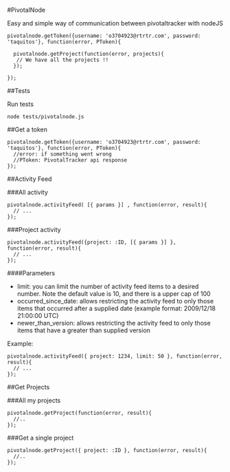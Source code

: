#PivotalNode

Easy and simple way of communication between pivotaltracker with nodeJS

    pivotalnode.getToken({username: 'o3704923@rtrtr.com', password: 'taquitos'}, function(error, PToken){

      pivotalnode.getProject(function(error, projects){
       // We have all the projects !!
      });

    });


##Tests

Run tests

    node tests/pivotalnode.js

##Get a token

    pivotalnode.getToken({username: 'o3704923@rtrtr.com', password: 'taquitos'}, function(error, PToken){
      //error: if something went wrong
      //PToken: PivotalTracker api response
    });

##Activity Feed

###All activity

    pivotalnode.activityFeed( [{ params }] , function(error, result){
      // ...
    });

###Project activity

    pivotalnode.activityFeed({project: :ID, [{ params }] }, function(error, result){
      // ...
    });

####Parameters 

- limit: you can limit the number of activity feed items to a desired number. Note the default value is 10, and there is a upper cap of 100
- occurred_since_date: allows restricting the activity feed to only those items that occurred after a supplied date (example format: 2009/12/18 21:00:00 UTC)
- newer_than_version: allows restricting the activity feed to only those items that have a greater than supplied version

Example:

    pivotalnode.activityFeed({ project: 1234, limit: 50 }, function(error, result){
      // ...
    });

##Get Projects

###All my projects

    pivotalnode.getProject(function(error, result){
      //..
    });
    
###Get a single project

    pivotalnode.getProject({ project: :ID }, function(error, result){
      //..
    });

